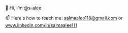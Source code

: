 👋 Hi, I’m @s-alee

📫 Here's how to reach me: salmaalee118@gmail.com or www.linkedin.com/in/salmaalee111


<!---
s-alee/s-alee is a ✨ special ✨ repository because its `README.md` (this file) appears on your GitHub profile.
You can click the Preview link to take a look at your changes.
--->
